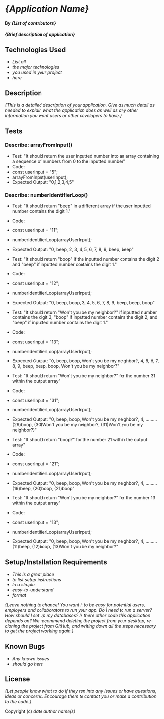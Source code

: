 # _{Application Name}_

#### By _**{List of contributors}**_

#### _{Brief description of application}_

## Technologies Used

* _List all_
* _the major technologies_
* _you used in your project_
* _here_

## Description

_{This is a detailed description of your application. Give as much detail as needed to explain what the application does as well as any other information you want users or other developers to have.}_

## Tests

### Describe: arrayFromInput()

* Test: "It should return the user inputted number into an array containing a sequence of numbers from 0 to the inputted number"
* Code:
* const userInput = "5";
* arrayFromInput(userInput);
* Expected Output: "0,1,2,3,4,5"

### Describe: numberIdentifierLoop()
* Test: "It should return "beep" in a different array if the user inputted number contains the digit 1."
* Code:
* const userInput = "11";
* numberIdentifierLoop(arrayUserInput);
* Expected Output: "0, beep, 2, 3, 4, 5, 6, 7, 8, 9, beep, beep"

* Test: "It should return "boop" if the inputted number contains the digit 2 and "beep" if inputted number contains the digit 1."
* Code:
* const userInput = "12";
* numberIdentifierLoop(arrayUserInput);
* Expected Output: "0, beep, boop, 3, 4, 5, 6, 7, 8, 9, beep, beep, boop"

* Test: "It should return "Won't you be my neighbor?" if inputted number contains the digit 3, "boop" if inputted number contains the digit 2, and "beep" if inputted number contains the digit 1."
* Code:
* const userInput = "13";
* numberIdentifierLoop(arrayUserInput);
* Expected Output: "0, beep, boop, Won't you be my neighbor?, 4, 5, 6, 7, 8, 9, beep, beep, boop, Won't you be my neighbor?"

* Test: "It should return "Won't you be my neighbor?" for the number 31 within the output array"
* Code:
* const userInput = "31";
* numberIdentifierLoop(arrayUserInput);
* Expected Output: "0, beep, boop, Won't you be my neighbor?, 4, .........(29)boop, (30)Won't you be my neighbor?, (31)Won't you be my neighbor?)"

* Test: "It should return "boop?" for the number 21 within the output array"
* Code:
* const userInput = "21";
* numberIdentifierLoop(arrayUserInput);
* Expected Output: "0, beep, boop, Won't you be my neighbor?, 4, .........(19)beep, (20)boop, (21)boop"

* Test: "It should return "Won't you be my neighbor?" for the number 13 within the output array"
* Code:
* const userInput = "13";
* numberIdentifierLoop(arrayUserInput);
* Expected Output: "0, beep, boop, Won't you be my neighbor?, 4, .........(11)beep, (12)boop, (13)Won't you be my neighbor?"


## Setup/Installation Requirements

* _This is a great place_
* _to list setup instructions_
* _in a simple_
* _easy-to-understand_
* _format_

_{Leave nothing to chance! You want it to be easy for potential users, employers and collaborators to run your app. Do I need to run a server? How should I set up my databases? Is there other code this application depends on? We recommend deleting the project from your desktop, re-cloning the project from GitHub, and writing down all the steps necessary to get the project working again.}_

## Known Bugs

* _Any known issues_
* _should go here_

## License

_{Let people know what to do if they run into any issues or have questions, ideas or concerns.  Encourage them to contact you or make a contribution to the code.}_

Copyright (c) _date_ _author name(s)_